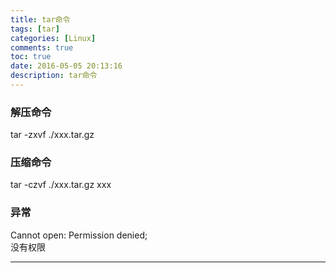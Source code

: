 ```yaml
---
title: tar命令
tags: [tar]
categories: [Linux]
comments: true
toc: true
date: 2016-05-05 20:13:16
description: tar命令
---
```

### 解压命令 
 tar -zxvf ./xxx.tar.gz

### 压缩命令 
 tar -czvf ./xxx.tar.gz xxx

### 异常
 Cannot open: Permission denied;  
  没有权限

---